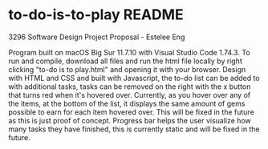 # to-do-is-to-play README
3296 Software Design Project Proposal - Estelee Eng

Program built on macOS Big Sur 11.7.10 with Visual Studio Code 1.74.3. To run and compile, download all files and run the html file locally by right clicking "to-do is to play.html" and opening it with your browser.
Design with HTML and CSS and built with Javascript, the to-do list can be added to with additional tasks, tasks can be removed on the right with the x button that turns red when it's hovered over. Currently, as you hover over any of the items, at the bottom of the list, it displays the same amount of gems possible to earn for each item hovered over. This will be fixed in the future as this is just proof of concept. Progress bar helps the user visualize how many tasks they have finished, this is currently static and will be fixed in the future.

